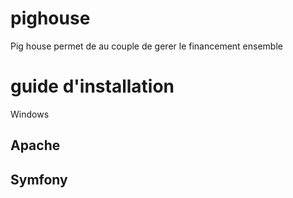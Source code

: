 # pighouse
Pig house permet de au couple de gerer le financement ensemble

# guide d'installation

Windows 

## Apache
## Symfony
